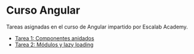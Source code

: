 # Curso Angular

Tareas asignadas en el curso de Angular impartido por Escalab Academy.

- [Tarea 1: Componentes anidados](https://arielarmijo.github.io/escalab-ng/tarea-1/dist/)
- [Tarea 2: Módulos y lazy loading](https://arielarmijo.github.io/escalab-ng/tarea-2/dist/)